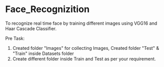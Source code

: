 # Face_Recognizition
 To recognize real time face by training different images using VGG16 and Haar Cascade Classifier.
 
 Pre Task:
 1. Created folder "Images" for collecting Images, Created folder "Test" & "Train"  inside Datasets folder
 2. Create different folder inside Train and Test as per your requirement.
 
